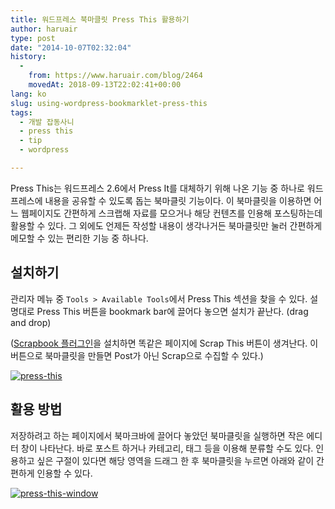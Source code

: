 ```yaml
---
title: 워드프레스 북마클릿 Press This 활용하기
author: haruair
type: post
date: "2014-10-07T02:32:04"
history:
  - 
    from: https://www.haruair.com/blog/2464
    movedAt: 2018-09-13T22:02:41+00:00
lang: ko
slug: using-wordpress-bookmarklet-press-this
tags:
  - 개발 잡동사니
  - press this
  - tip
  - wordpress

---
```

Press This는 워드프레스 2.6에서 Press It를 대체하기 위해 나온 기능 중 하나로 워드프레스에 내용을 공유할 수 있도록 돕는 북마클릿 기능이다. 이 북마클릿을 이용하면 어느 웹페이지도 간편하게 스크랩해 자료를 모으거나 해당 컨텐츠를 인용해 포스팅하는데 활용할 수 있다. 그 외에도 언제든 작성할 내용이 생각나거든 북마클릿만 눌러 간편하게 메모할 수 있는 편리한 기능 중 하나다.

## 설치하기

관리자 메뉴 중 `Tools > Available Tools`에서 Press This 섹션을 찾을 수 있다. 설명대로 Press This 버튼을 bookmark bar에 끌어다 놓으면 설치가 끝난다. (drag and drop)

([Scrapbook 플러그인][1]을 설치하면 똑같은 페이지에 Scrap This 버튼이 생겨난다. 이 버튼으로 북마클릿을 만들면 Post가 아닌 Scrap으로 수집할 수 있다.)

[<img class="aligncenter " src="https://farm4.staticflickr.com/3927/15277887689_ccaf7a3df0_o.png?w=660&#038;ssl=1" alt="press-this" data-recalc-dims="1" />][2]

## 활용 방법

저장하려고 하는 페이지에서 북마크바에 끌어다 놓았던 북마클릿을 실행하면 작은 에디터 창이 나타난다. 바로 포스트 하거나 카테고리, 태그 등을 이용해 분류할 수도 있다. 인용하고 싶은 구절이 있다면 해당 영역을 드래그 한 후 북마클릿을 누르면 아래와 같이 간편하게 인용할 수 있다.

[<img class="aligncenter " src="https://farm3.staticflickr.com/2948/15278140998_72e5bab95e_o.png?w=660&#038;ssl=1" alt="press-this-window" data-recalc-dims="1" />][3]

 [1]: http://haruair.com/blog/2431
 [2]: http://www.flickr.com/photos/90112078@N08/15277887689 "press-this"
 [3]: http://www.flickr.com/photos/90112078@N08/15278140998 "press-this-window"